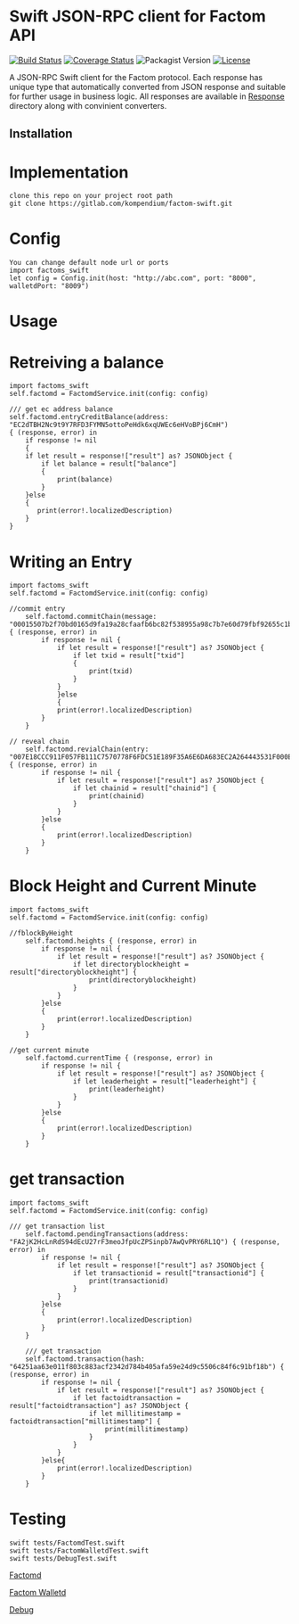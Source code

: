 # Swift JSON-RPC client for Factom API
[![Build Status](https://travis-ci.com/kompendium-llc/factom-swift-client.svg?branch=master)](https://travis-ci.com/kompendium-llc/factom-swift-client)
[![Coverage Status](https://camo.githubusercontent.com/275ed9ffa38cbe3b7080582a63b11457161071ec/68747470733a2f2f636f766572616c6c732e696f2f7265706f732f6769746875622f6464696d617269612f6b6f612d747970657363726970742d737461727465722f62616467652e7376673f6272616e63683d646576656c6f70)](https://coveralls.io/github/kompendium-llc/factom-ruby-client?branch=master)
![Packagist Version](https://img.shields.io/packagist/v/kompendium-llc/factom-swift-client)
[![License](https://img.shields.io/badge/license-MIT-blue.svg)](https://github.com/kompendium-llc/factom-swift/blob/master/LICENSE)

A JSON-RPC Swift client for the Factom protocol. Each response has unique type that automatically converted from JSON response and suitable for further usage in business logic. All responses are available in [Response](https://github.com/kompendium-llc/factom-swift-client/tree/master/factom-swift/Models) directory along with convinient converters.

## Installation

# Implementation
    clone this repo on your project root path
    git clone https://gitlab.com/kompendium/factom-swift.git

# Config
    You can change default node url or ports
    import factoms_swift
    let config = Config.init(host: "http://abc.com", port: "8000", walletdPort: "8009")

# Usage
# Retreiving a balance
    import factoms_swift
    self.factomd = FactomdService.init(config: config)
    
    /// get ec address balance
    self.factomd.entryCreditBalance(address: "EC2dTBH2Nc9t9Y7RFD3FYMN5ottoPeHdk6xqUWEc6eHVoBPj6CmH") 
    { (response, error) in
        if response != nil 
        {
        if let result = response!["result"] as? JSONObject {
            if let balance = result["balance"] 
            {
                print(balance)
            }
        }else
        {
           print(error!.localizedDescription)
        }
    }
    
# Writing an Entry
    import factoms_swift
    self.factomd = FactomdService.init(config: config)
    
    //commit entry
        self.factomd.commitChain(message: "00015507b2f70bd0165d9fa19a28cfaafb6bc82f538955a98c7b7e60d79fbf92655c1bff1c76466cb3bc3f3cc68d8b2c111f4f24c88d9c031b4124395c940e5e2c5ea496e8aaa2f5c956749fc3eba4acc60fd485fb100e601070a44fcce54ff358d606698547340b3b6a27bcceb6a42d62a3a8d02a6f0d73653215771de243a63ac048a18b59da2946c901273e616bdbb166c535b26d0d446bc69b22c887c534297c7d01b2ac120237086112b5ef34fc6474e5e941d60aa054b465d4d770d7f850169170ef39150b") { (response, error) in
            if response != nil {
                if let result = response!["result"] as? JSONObject {
                    if let txid = result["txid"] 
                    {
                        print(txid)
                    }
                }         
                }else
                {
                print(error!.localizedDescription)
            }
        }
    
    // reveal chain
        self.factomd.revialChain(entry: "007E18CCC911F057FB111C7570778F6FDC51E189F35A6E6DA683EC2A264443531F000E0005746573745A0005746573745A48656C6C6F20466163746F6D21") { (response, error) in
            if response != nil {
                if let result = response!["result"] as? JSONObject {
                    if let chainid = result["chainid"] {
                        print(chainid)
                    }
                }         
            }else
            {
                print(error!.localizedDescription)
            }
        }
    
# Block Height and Current Minute
    import factoms_swift
    self.factomd = FactomdService.init(config: config)
    
    //fblockByHeight
        self.factomd.heights { (response, error) in
            if response != nil {
                if let result = response!["result"] as? JSONObject {
                    if let directoryblockheight = result["directoryblockheight"] {
                        print(directoryblockheight)
                    }
                }            
            }else
            {
                print(error!.localizedDescription)
            }
        }
    
    //get current minute
        self.factomd.currentTime { (response, error) in
            if response != nil {
                if let result = response!["result"] as? JSONObject {
                    if let leaderheight = result["leaderheight"] {
                        print(leaderheight)
                    }
                } 
            }else
            {
                print(error!.localizedDescription)
            }
        }

# get transaction

    import factoms_swift
    self.factomd = FactomdService.init(config: config)
    
    /// get transaction list
        self.factomd.pendingTransactions(address: "FA2jK2HcLnRdS94dEcU27rF3meoJfpUcZPSinpb7AwQvPRY6RL1Q") { (response, error) in
            if response != nil {
                if let result = response!["result"] as? JSONObject {
                    if let transactionid = result["transactionid"] {
                        print(transactionid)
                    }
                }            
            }else
            {
                print(error!.localizedDescription)
            }
        }
        
        /// get transaction
        self.factomd.transaction(hash: "64251aa63e011f803c883acf2342d784b405afa59e24d9c5506c84f6c91bf18b") { (response, error) in
            if response != nil {
                if let result = response!["result"] as? JSONObject {
                    if let factoidtransaction = result["factoidtransaction"] as? JSONObject {
                        if let millitimestamp = factoidtransaction["millitimestamp"] {
                            print(millitimestamp)
                        }
                    }
                }
            }else{
                print(error!.localizedDescription)
            }
        }

# Testing
    swift tests/FactomdTest.swift
    swift tests/FactomWalletdTest.swift
    swift tests/DebugTest.swift
    
[Factomd](factoms-swift/tests/FactomdTest.swift)

[Factom Walletd](factoms-swift/tests/FactomWalletdTest.swift)

[Debug](factoms-swift/tests/DebugTest.swift)
    
    
    
    
    

